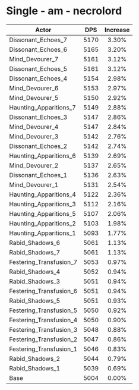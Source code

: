 # Single - am - necrolord
| Actor | DPS | Increase |
|---|:---:|:---:|
|Dissonant_Echoes_7|5170|3.30%|
|Dissonant_Echoes_6|5165|3.20%|
|Mind_Devourer_7|5161|3.12%|
|Dissonant_Echoes_5|5161|3.12%|
|Dissonant_Echoes_4|5154|2.98%|
|Mind_Devourer_6|5153|2.97%|
|Mind_Devourer_5|5150|2.92%|
|Haunting_Apparitions_7|5149|2.88%|
|Dissonant_Echoes_3|5147|2.86%|
|Mind_Devourer_4|5147|2.84%|
|Mind_Devourer_3|5142|2.76%|
|Dissonant_Echoes_2|5142|2.74%|
|Haunting_Apparitions_6|5139|2.69%|
|Mind_Devourer_2|5137|2.65%|
|Dissonant_Echoes_1|5136|2.63%|
|Mind_Devourer_1|5131|2.54%|
|Haunting_Apparitions_4|5122|2.36%|
|Haunting_Apparitions_3|5112|2.16%|
|Haunting_Apparitions_5|5107|2.06%|
|Haunting_Apparitions_2|5103|1.98%|
|Haunting_Apparitions_1|5093|1.77%|
|Rabid_Shadows_6|5061|1.13%|
|Rabid_Shadows_7|5061|1.13%|
|Festering_Transfusion_7|5053|0.97%|
|Rabid_Shadows_4|5052|0.94%|
|Rabid_Shadows_3|5051|0.94%|
|Festering_Transfusion_6|5051|0.94%|
|Rabid_Shadows_5|5051|0.93%|
|Festering_Transfusion_5|5050|0.92%|
|Festering_Transfusion_4|5050|0.90%|
|Festering_Transfusion_3|5048|0.88%|
|Festering_Transfusion_2|5047|0.86%|
|Festering_Transfusion_1|5046|0.83%|
|Rabid_Shadows_2|5044|0.79%|
|Rabid_Shadows_1|5039|0.69%|
|Base|5004|0.00%|
